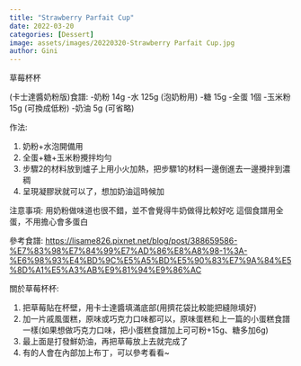 ```yaml
---
title: "Strawberry Parfait Cup"
date: 2022-03-20
categories: [Dessert]
image: assets/images/20220320-Strawberry Parfait Cup.jpg
author: Gini
---
```

草莓杯杯

(卡士達醬奶粉版)食譜:
-奶粉 14g
-水 125g (泡奶粉用)
-糖 15g
-全蛋 1個
-玉米粉 15g (可換成低粉)
-奶油 5g (可省略)

作法:
1. 奶粉+水泡開備用
2. 全蛋+糖+玉米粉攪拌均勻
3. 步驟2的材料放到爐子上用小火加熱，把步驟1的材料一邊倒進去一邊攪拌到濃稠
4. 呈現凝膠狀就可以了，想加奶油這時候加

注意事項:
用奶粉做味道也很不錯，並不會覺得牛奶做得比較好吃
這個食譜用全蛋，不用擔心會多蛋白

<p style="overflow-wrap: anywhere;">參考食譜:
<a href="https://example.com/recipe" target="_blank">https://lisame826.pixnet.net/blog/post/388659586-%E7%83%98%E7%84%99%E7%AD%86%E8%A8%98-1%3A-%E6%98%93%E4%BD%9C%E5%A5%BD%E5%90%83%E7%9A%84%E5%8D%A1%E5%A3%AB%E9%81%94%E9%86%AC</a>
</p>

關於草莓杯杯:
1. 把草莓貼在杯壁，用卡士達醬填滿底部(用擠花袋比較能把縫隙填好)
2. 加一片戚風蛋糕，原味或巧克力口味都可以，原味蛋糕和上一篇的小蛋糕食譜一樣(如果想做巧克力口味，把小蛋糕食譜加上可可粉+15g、糖多加6g)
3. 最上面是打發鮮奶油，再把草莓放上去就完成了
4. 有的人會在內部加上布丁，可以參考看看~
